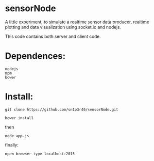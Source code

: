 # sensorNode
A little experiment, to simulate a realtime sensor data producer,
realtime plotting and data visualization using socket.io and nodejs.

This code contains both server and client code.

# Dependences:
	nodejs
	npm
	bower

# Install:

	git clone https://github.com/sn1p3r46/sensorNode.git
	
	bower install

then

	node app.js

finally:
	
	open browser type localhost:2015